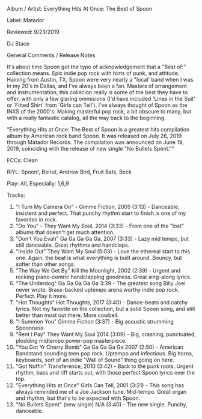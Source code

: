 Album / Artist: Everything Hits At Once: The Best of Spoon

Label: Matador

Reviewed: 9/23/2019

DJ Stace

General Comments / Release Notes  

It's about time Spoon got the type of acknowledgement that a "Best of:" collection means. Epic indie pop rock with hints of punk, and attitude. Haining from Austin, TX, Spoon were very nearly a "local' band when I was in my 20's in Dallas, and I've always been a fan. Masters of arrangement and instrumentation, this collecion really is some of the best they have to offer, with only a few glaring ommisions (I'd have included 'Lines in the Suit' or 'Fitted Shirt' from 'Girls can Tell'). I've always thought of Spoon as the INXS of the 2000's: Making masterful pop rock, a bit obscure to many, but with a really fantastic catalog, all the way back to the beginning. 

"Everything Hits at Once: The Best of Spoon is a greatest hits compilation album by American rock band Spoon. It was released on July 26, 2019 through Matador Records. The compilation was announced on June 19, 2019, coinciding with the release of new single "No Bullets Spent.""


FCCs: Clean

RIYL: Spoon!, Beirut, Andrew Bird, Fruit Bats, Beck

Play: All, Especially: 1,6,9

Tracks:   
1.	"I Turn My Camera On"	- Gimme Fiction, 2005 (3:13) - Danceable, insistent and perfect. That punchy rhythm start to finish is one of my favorites in rock.   
2.	"Do You"	- They Want My Soul, 2014	 (3:33) - From one of the "lost" albums that doesn't get much attention.   
3.	"Don't You Evah"	Ga Ga Ga Ga Ga, 2007 (3:33) - Lazy mid tempo, but still danceable. Great rhythms and handclaps.   
4.	"Inside Out"	They Want My Soul	(5:03) - Love the ethereal start to this one. Again, the beat is what everything is built around. Bouncy, but softer than other songs.  
5.	"The Way We Get By"	Kill the Moonlight, 2002 (2:39) - Urgent and rocking piano-centric handclapping goodness. Great sing-along lyrics.  
6.	"The Underdog"	Ga Ga Ga Ga Ga	3:39 - The greatest song Billy Joel never wrote. Brass-backed uptempo arena worthy indie pop rock. Perfect. Play it more.  
7.	"Hot Thoughts"	Hot Thoughts, 2017	(3:40) - Dance-beats and catchy lyrics. Not my favorite on the collection, but a solid Spoon song, and still better than most out there. More cowbell.  
8.	"I Summon You"	Gimme Fiction	 (3:37) - Big acoustic strumming Spoonness  
9.	"Rent I Pay"	They Want My Soul 2014	(3:09) - Big, crashing, punctuated, plodding midtempo power-pop masterpiece.  
10.	"You Got Yr Cherry Bomb"	Ga Ga Ga Ga Ga 2007 (2:50) - American Bandstand sounding teen pop rock. Uptempo and infectious. Big horns, keyboards, sort of an indie "Wall of Sound" thing going on here.  
11.	"Got Nuffin"	Transference, 2010	(3:42) - Back to the punk roots. Urgent rhythm, bass and riff starts out, with those perfect Spoon lyrics over the top.   
12.	"Everything Hits at Once"	Girls Can Tell, 2001 (3:21) - This song has always reminded me of a Joe Jackson tune. Mid-tempo. Great organ and rhythm, but that's to be expected with Spoon.  
13.	"No Bullets Spent"	(new single) N/A	 (3:40) - The new single. Punchy, danceable.  
